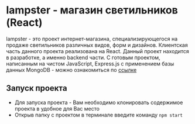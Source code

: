 # lampster - магазин светильников (React)

lampster - это проект интернет-магазина, специализирующегося на продаже светильников различных видов, форм и дизайнов.
Клиентская часть данного проекта реализована на React. Данный проект находится в разработке, а именно backend части.
С готовым проектом, написанным на чистом JavaScript, Express.js с применением базы данных MongoDB - можно ознакомиться
по [ссылке](https://github.com/vityan99/lampster-fullstack)

## Запуск проекта

- Для запуска проекта - Вам необходимо клонировать содержимое проекта в удобное для Вас место
- Открыв папку с проектом в терминале введите команду `npm start`
